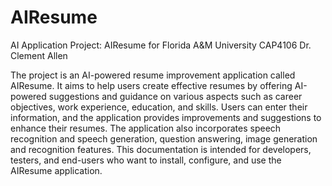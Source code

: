 # AIResume
AI Application Project: AIResume for Florida A&M University CAP4106 Dr. Clement Allen

The project is an AI-powered resume improvement application called AIResume. It aims to help users create effective resumes by offering AI-powered suggestions and guidance on various aspects such as career objectives, work experience, education, and skills. Users can enter their information, and the application provides improvements and suggestions to enhance their resumes. The application also incorporates speech recognition and speech generation, question answering, image generation and recognition features. This documentation is intended for developers, testers, and end-users who want to install, configure, and use the AIResume application.
